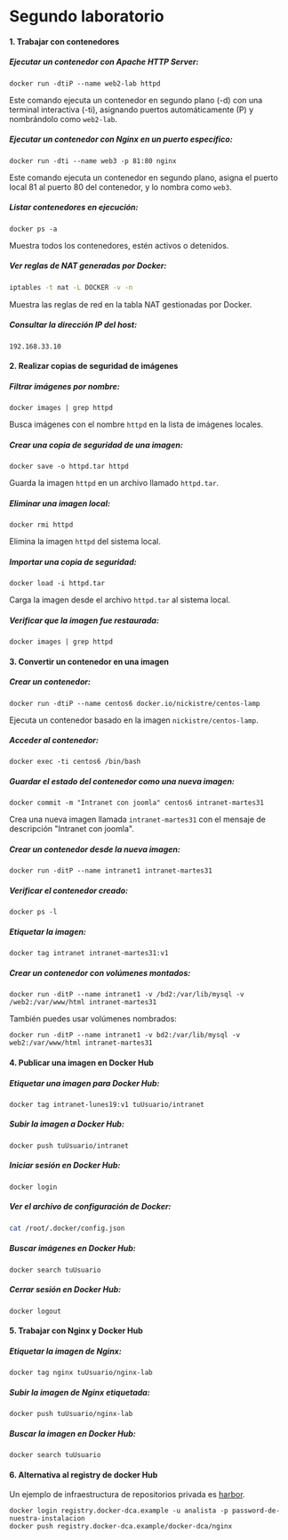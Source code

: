# Segundo laboratorio

#### 1. Trabajar con contenedores

##### Ejecutar un contenedor con Apache HTTP Server:
```docker
docker run -dtiP --name web2-lab httpd
```
Este comando ejecuta un contenedor en segundo plano (-d) con una terminal interactiva (-ti), asignando puertos automáticamente (P) y nombrándolo como `web2-lab`.

##### Ejecutar un contenedor con Nginx en un puerto específico:
```docker
docker run -dti --name web3 -p 81:80 nginx
```
Este comando ejecuta un contenedor en segundo plano, asigna el puerto local 81 al puerto 80 del contenedor, y lo nombra como `web3`.

##### Listar contenedores en ejecución:
```docker
docker ps -a
```
Muestra todos los contenedores, estén activos o detenidos.

##### Ver reglas de NAT generadas por Docker:
```bash
iptables -t nat -L DOCKER -v -n
```
Muestra las reglas de red en la tabla NAT gestionadas por Docker.

##### Consultar la dirección IP del host:
```plaintext
192.168.33.10
```

#### 2. Realizar copias de seguridad de imágenes

##### Filtrar imágenes por nombre:
```docker
docker images | grep httpd
```
Busca imágenes con el nombre `httpd` en la lista de imágenes locales.

##### Crear una copia de seguridad de una imagen:
```docker
docker save -o httpd.tar httpd
```
Guarda la imagen `httpd` en un archivo llamado `httpd.tar`.

##### Eliminar una imagen local:
```docker
docker rmi httpd
```
Elimina la imagen `httpd` del sistema local.

##### Importar una copia de seguridad:
```docker
docker load -i httpd.tar
```
Carga la imagen desde el archivo `httpd.tar` al sistema local.

##### Verificar que la imagen fue restaurada:
```docker
docker images | grep httpd
```

#### 3. Convertir un contenedor en una imagen

##### Crear un contenedor:
```docker
docker run -dtiP --name centos6 docker.io/nickistre/centos-lamp
```
Ejecuta un contenedor basado en la imagen `nickistre/centos-lamp`.

##### Acceder al contenedor:
```docker
docker exec -ti centos6 /bin/bash
```

##### Guardar el estado del contenedor como una nueva imagen:
```docker
docker commit -m "Intranet con joomla" centos6 intranet-martes31
```
Crea una nueva imagen llamada `intranet-martes31` con el mensaje de descripción "Intranet con joomla".

##### Crear un contenedor desde la nueva imagen:
```docker
docker run -ditP --name intranet1 intranet-martes31
```

##### Verificar el contenedor creado:
```docker
docker ps -l
```

##### Etiquetar la imagen:
```docker
docker tag intranet intranet-martes31:v1
```

##### Crear un contenedor con volúmenes montados:
```docker
docker run -ditP --name intranet1 -v /bd2:/var/lib/mysql -v /web2:/var/www/html intranet-martes31
```
También puedes usar volúmenes nombrados:
```docker
docker run -ditP --name intranet1 -v bd2:/var/lib/mysql -v web2:/var/www/html intranet-martes31
```

#### 4. Publicar una imagen en Docker Hub

##### Etiquetar una imagen para Docker Hub:
```docker
docker tag intranet-lunes19:v1 tuUsuario/intranet
```

##### Subir la imagen a Docker Hub:
```docker
docker push tuUsuario/intranet
```

##### Iniciar sesión en Docker Hub:
```docker
docker login
```

##### Ver el archivo de configuración de Docker:
```bash
cat /root/.docker/config.json
```

##### Buscar imágenes en Docker Hub:
```docker
docker search tuUsuario
```

##### Cerrar sesión en Docker Hub:
```docker
docker logout
```

#### 5. Trabajar con Nginx y Docker Hub

##### Etiquetar la imagen de Nginx:
```docker
docker tag nginx tuUsuario/nginx-lab
```

##### Subir la imagen de Nginx etiquetada:
```docker
docker push tuUsuario/nginx-lab
```

##### Buscar la imagen en Docker Hub:
```docker
docker search tuUsuario
```

#### 6. Alternativa al registry de docker Hub

Un ejemplo de infraestructura de repositorios privada es [harbor](https://goharbor.io/).

```docker
docker login registry.docker-dca.example -u analista -p password-de-nuestra-instalacion
docker push registry.docker-dca.example/docker-dca/nginx
```